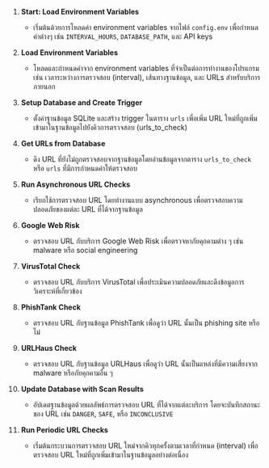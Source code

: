 
1. **Start: Load Environment Variables**
   - เริ่มต้นด้วยการโหลดค่า environment variables จากไฟล์ `config.env` เพื่อกำหนดค่าต่างๆ เช่น `INTERVAL_HOURS`, `DATABASE_PATH`, และ API keys

2. **Load Environment Variables**
   - โหลดและกำหนดค่าจาก environment variables ที่จำเป็นต่อการทำงานของโปรแกรม เช่น เวลาระหว่างการตรวจสอบ (interval), เส้นทางฐานข้อมูล, และ URLs สำหรับบริการภายนอก

3. **Setup Database and Create Trigger**
   - ตั้งค่าฐานข้อมูล SQLite และสร้าง trigger ในตาราง `urls` เพื่อเพิ่ม URL ใหม่ที่ถูกเพิ่มเข้ามาในฐานข้อมูลไปยังคิวการตรวจสอบ (urls_to_check)

4. **Get URLs from Database**
   - ดึง URL ที่ยังไม่ถูกตรวจสอบจากฐานข้อมูลโดยอ่านข้อมูลจากตาราง `urls_to_check` หรือ `urls` ที่มีการกำหนดค่าให้ตรวจสอบ

5. **Run Asynchronous URL Checks**
   - เรียกใช้การตรวจสอบ URL โดยทำงานแบบ asynchronous เพื่อตรวจสอบความปลอดภัยของแต่ละ URL ที่ได้จากฐานข้อมูล

6. **Google Web Risk**
   - ตรวจสอบ URL กับบริการ Google Web Risk เพื่อตรวจหาภัยคุกคามต่าง ๆ เช่น malware หรือ social engineering

7. **VirusTotal Check**
   - ตรวจสอบ URL กับบริการ VirusTotal เพื่อประเมินความปลอดภัยและดึงข้อมูลการวิเคราะห์ที่เกี่ยวข้อง

8. **PhishTank Check**
   - ตรวจสอบ URL กับฐานข้อมูล PhishTank เพื่อดูว่า URL นั้นเป็น phishing site หรือไม่

9. **URLHaus Check**
   - ตรวจสอบ URL กับฐานข้อมูล URLHaus เพื่อดูว่า URL นั้นเป็นแหล่งที่มีความเสี่ยงจาก malware หรือภัยคุกคามอื่น ๆ

10. **Update Database with Scan Results**
    - อัปเดตฐานข้อมูลด้วยผลลัพธ์การตรวจสอบ URL ที่ได้จากแต่ละบริการ โดยจะบันทึกสถานะของ URL เช่น `DANGER`, `SAFE`, หรือ `INCONCLUSIVE`

11. **Run Periodic URL Checks**
    - เริ่มต้นกระบวนการตรวจสอบ URL ใหม่จากคิวทุกครั้งตามเวลาที่กำหนด (interval) เพื่อตรวจสอบ URL ใหม่ที่ถูกเพิ่มเข้ามาในฐานข้อมูลอย่างต่อเนื่อง

